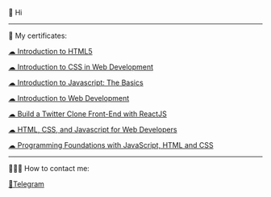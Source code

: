 
 👋 Hi
 
---

🔖 My certificates: <p><a href="https://coursera.org/share/641266f14fe2f0ea3710282483673a0c">☁ Introduction to HTML5</a></p> </p>
<p><a href="https://www.coursera.org/account/accomplishments/verify/S3KBB54TCNXJ">☁ Introduction to CSS in Web Development</a></p> </p>
<p><a href="https://www.coursera.org/account/accomplishments/verify/C4M3GL3TLAVC">☁ Introduction to Javascript: The Basics</a></p> </p>
<p><a href="https://www.coursera.org/account/accomplishments/verify/465U9W88MDVT">☁ 
Introduction to Web Development</a></p> </p>
<p><a href="https://www.coursera.org/account/accomplishments/certificate/UR7EYABXDK7U">☁ 
Build a Twitter Clone Front-End with ReactJS</a></p> </p>
<p><a href="https://www.coursera.org/account/accomplishments/verify/8P2JR5YY3C2A">☁ 
HTML, CSS, and Javascript for Web Developers</a></p> </p>
<p><a href="https://www.coursera.org/account/accomplishments/verify/6YJS3J9FTB49">☁ Programming Foundations with JavaScript, HTML and CSS</a></p> </p>

---

👨🏻‍💻 How to contact me: <p><a href="https://t.me/devuejs">💬Telegram</a></p>
    

